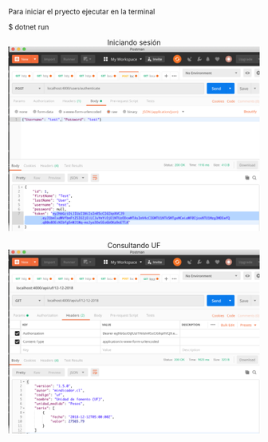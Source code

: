 Para iniciar el pryecto ejecutar en la terminal

$ dotnet run

<p align="center">
    Iniciando sesión<br>
  <img src="https://raw.githubusercontent.com/luismiguelbravo/dotnet-webapi/master/login9384.png" width="980" title="hover text">
  <br><br>
  Consultando UF<br>
  <img src="https://raw.githubusercontent.com/luismiguelbravo/dotnet-webapi/master/consultando_uf098.png" width="980" alt="accessibility text">
</p>